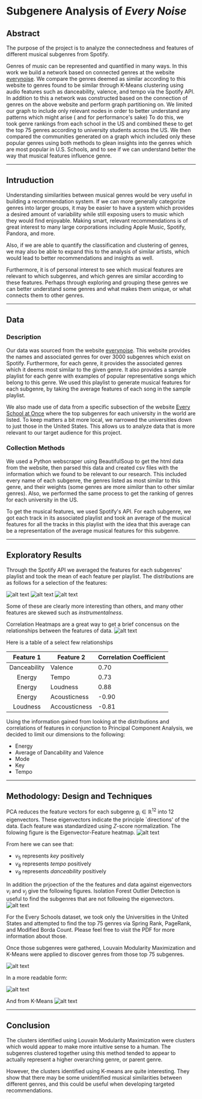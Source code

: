 # Subgenere Analysis of *Every Noise*

## Abstract

The purpose of the project is to analyze the connectedness and features of different musical subgenres from Spotify. 

Genres of music
can be represented and quantified in many ways. In this work we
build a network based on connected genres at the website [everynoise](http://everynoise.com).
We compare the genres deemed as similar according to this website to genres found to be similar through K-Means clustering using audio features such as danceability, valence, and tempo via the Spotify API. 
In addition to this a network was constructed based on the connection of genres on the above website and perform graph partitioning on. We limited our graph to include only relevant nodes in order to better understand any patterns which might arise ( and for performance's sake)
To do this, we took genre rankings from each school in the US and
combined these to get the top 75 genres according to university students across the US. We then
compared the communities generated on a graph which included only these popular genres using both
methods to glean insights into the genres which are most popular
in U.S. Schools, and to see if we can understand better the way that
musical features influence genre.

---

## Intruduction

Understanding similarities between musical genres would be very useful in building a recommendation system. If we can more generally categorize genres into larger groups, it may be easier to have a system which provides a desired amount of variability while still exposing users to music which they would find enjoyable. Making smart, relevant recommendations is of great interest to many large corporations including Apple Music, Spotify, Pandora, and more.

Also, if we are able to quantify the classification and clustering of genres, we may also be able to expand this to the analysis of similar artists, which would lead to better recommendations and insights as well.

Furthermore, it is of personal interest to see which musical features are relevant to which subgenres, and which genres are similar according to these features. Perhaps through exploring and grouping these genres we can better understand some genres and what makes them unique, or what connects them to other genres.

---

## Data

### Description

Our data was sourced from the website [everynoise](http://everynoise.com). This website provides the names and associated genres for over $3000$ subgenres which exist on Spotify. Furthermore, for each genre, it provides the associated genres which it deems most similar to the given genre. It also provides a sample playlist for each genre with examples of popular representative songs which belong to this genre. We used this playlist to generate musical features for each subgenre, by taking the average features of each song in the sample playlist. 

We also made use of data from a specific subsection of the website [Every School at Once](http://everynoise.com/everyschool.cgi) where the top subgenres for each university in the world are listed. To keep matters a bit more local, we narrowed the universities down to just those in the United States. This allows us to analyze data that is more relevant to our target audience for this project.

### Collection Methods

We used a Python webscraper using BeautifulSoup to get the html data from the website, then parsed this data and created csv files with the information which we found to be relevant to our research. This included every name of each subgenre, the genres listed as most similar to this genre, and their weights (some genres are more *similar* than to other similar genres). Also, we performed the same process to get the ranking of genres for each university in the US.

To get the musical features, we used Spotify's API. For each subgenre, we got each track in its associated playlist and took an average of the musical features for all the tracks in this playlist with the idea that this average can be a representation of the average musical features for this subgenre.

---

## Exploratory Results

Through the Spotify API we averaged the features for each subgenres' playlist and took the mean of each feature per playlist. The distributions are as follows for a selection of the features:

![alt text](images/instrumentalness_dist.png)
![alt text](images/key_dist.png)
![alt text](images/liveness_dist.png)

Some of these are clearly more interesting than others, and many other features are skewed such as *instrumentalness*.

Correlation Heatmaps are a great way to get a brief concensus on the relationships between the features of data.
![alt text](images/feature_corr_map.png)

Here is a table of a select few relationships

|   Feature 1  | Feature 2     | Correlation Coefficient |
|:------------:|---------------|-------------------------|
| Danceability | Valence       | 0.70                    |
| Energy       | Tempo         | 0.73                    |
| Energy       | Loudness      | 0.88                    |
| Energy       | Acousticness  | -0.90                   |
| Loudness     | Accousticness | -0.81                   |


Using the information gained from looking at the distributions and correlations of features in conjunction to Principal Component Analysis, we decided to limit our dimensions to the following:
* Energy
* Average of Dancability and Valence
* Mode
* Key
* Tempo

---

## Methodology: Design and Techniques

PCA reduces the feature vectors for each subgenre $g_i \in \mathbb{R}^{12}$ into $12$ eigenvectors. These eigenvectors indicate the principle `directions' of the data. 
Each feature was standardized using $Z$-score normalization.
The folowing figure is the Eigenvector-Feature heatmap.
![alt text](images/evecs_heatmap.png)

From here we can see that:
* $v_5$ represents $key$ positively
* $v_8$ represents $tempo$ positively
* $v_9$ represents $danceability$ positively

In addition the prjoection of the the features and data against eigenvectors $v_i$ and $v_j$ give the following figures. Isolation Forest Outlier Detection is useful to find the subgenres that are not following the eigenvectors.
![alt text](images/evecs_0_1.png)


For the Every Schools dataset, we took only the Universities in the United States and attempted to find the top $75$ genres via Spring Rank, PageRank, and Modified Borda Count. Please feel free to visit the PDF for more information about those.

Once those subgenres were gathered, Louvain Modularity Maximization and K-Means were applied to discover genres from those top $75$ subgenres.

![alt text](images/top_75_subgenres_louvian.png)

In a more readable form:

![alt text](images/Louv-cluster.png)

And from K-Means
![alt text](images/k-means-cluster.png)

---

## Conclusion

The clusters identified using Louvain Modularity Maximization were clusters which would appear to make more intuitive sense to a human. The subgenres clustered together using this method tended to appear to actually represent a higher overarching genre, or parent genre.

However, the clusters identified using K-means are quite interesting. They show that there may be some unidentified musical similarities between different genres, and this could be useful when developing targeted recommendations. 